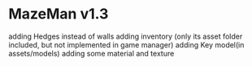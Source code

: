 # MazeMan v1.3
adding Hedges instead of walls
adding inventory (only its asset folder included, but not implemented in game manager)
adding Key model(in assets/models)
adding some material and texture